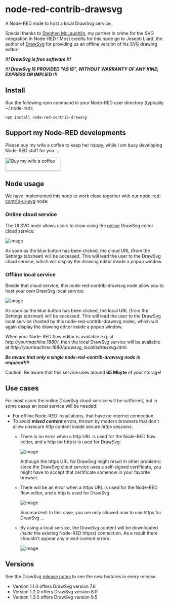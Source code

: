 # node-red-contrib-drawsvg
A Node-RED node to host a local DrawSvg service.

Special thanks to [Stephen McLaughlin](https://github.com/Steve-Mcl), my partner in crime for the SVG integration in Node-RED !
Most credits for this node go to Joseph Liard, the author of [DrawSvg](#DrawSvg-drawing-editor) for providing us an offline version of his SVG drawing editor!

***!!! DrawSvg is free software !!!***

***!!! DrawSvg IS PROVIDED "AS IS", WITHOUT WARRANTY OF ANY KIND, EXPRESS OR IMPLIED !!!***

## Install
Run the following npm command in your Node-RED user directory (typically ~/.node-red):
```
npm install node-red-contrib-drawsvg
```

## Support my Node-RED developments
Please buy my wife a coffee to keep her happy, while I am busy developing Node-RED stuff for you ...

<a href="https://www.buymeacoffee.com/bartbutenaers" target="_blank"><img src="https://www.buymeacoffee.com/assets/img/custom_images/orange_img.png" alt="Buy my wife a coffee" style="height: 41px !important;width: 174px !important;box-shadow: 0px 3px 2px 0px rgba(190, 190, 190, 0.5) !important;-webkit-box-shadow: 0px 3px 2px 0px rgba(190, 190, 190, 0.5) !important;" ></a>

## Node usage
We have implemented this node to work close together with our [node-red-contrib-ui-svg](https://github.com/bartbutenaers/node-red-contrib-ui-svg/edit/master/README.md) node:

### Online cloud service
The UI SVG node allows users to draw using the [online](http://www.drawsvg.org/drawsvg.html) DrawSvg editor cloud service:

![image](https://user-images.githubusercontent.com/14224149/67963510-03c53980-fbff-11e9-9bb2-6a99d1b57c3d.png)

As soon as the blue button has been clicked, the cloud URL (from the Settings tabsheet) will be accessed.  This will lead the user to the DrawSvg cloud service, which will display the drawing editor inside a popup window.

### Offline local service

Beside that cloud service, this node-red-contrib-drawsvg node allow you to host your own DrawSvg local service:

![image](https://user-images.githubusercontent.com/14224149/67964272-49cecd00-fc00-11e9-9838-732b0b0a9b2a.png)

As soon as the blue button has been clicked, the local URL (from the Settings tabsheet) will be accessed.  This will lead the user to the DrawSvg local service (hosted by this node-red-contrib-drawsvg node), which will again display the drawing editor inside a popup window.

When your Node-RED flow editor is available e.g. at *http://yourmachine:1880/*, then the local DrawSvg service will be available at *http://yourmachine:1880/drawsvg_local/edrawsvg.html*.
 
***Be aware that only a single node-red-contrib-drawsvg node is required!!!!***

Caution: Be aware that this service uses around **65 Mbyte** of your storage!

## Use cases
For most users the online DrawSvg cloud service will be sufficient, but in some cases an local service will be needed:
+ For offline Node-RED installations, that have no internet connection.
+ To avoid ***mixed content*** errors, thrown by modern browsers that don't allow unsecure *http* content inside secure *https* sessions:
   + There is no error when a http URL is used for the Node-RED flow editor, and a http (or https) is used for DrawSvg:
   
      ![image](https://user-images.githubusercontent.com/14224149/67990436-30487800-fc36-11e9-80d4-bc137c0194cc.png)
   
      Although the https URL for DrawSvg might result in other problems: since the DrawSvg cloud service uses a self-signed certificate, you might have to accept that certificate somehow in your favorite browser.

   + There will be an error when a https URL is used for the Node-RED flow editor, and a http is used for DrawSvg:
   
      ![image](https://user-images.githubusercontent.com/14224149/67990638-d1cfc980-fc36-11e9-8c70-363f25c9ae8a.png)
   
      Summarized: In this case, you are only allowed now to use https for DrawSvg ...
   
   + By using a local service, the DrawSvg content will be downloaded *inside* the existing Node-RED http(s) connection.  As a result there shouldn't appear any mixed content errors.
   
      ![image](https://user-images.githubusercontent.com/14224149/67990805-43a81300-fc37-11e9-9011-8164adf2bab7.png)

## Versions
See the DrawSvg [release notes](https://www.drawsvg.org/home/release-notes.html) to see the new features in every release.

+ Version 1.1.0 offers DrawSvg version 7.6
+ Version 1.2.0 offers DrawSvg version 8.0
+ Version 1.3.0 offers DrawSvg version 9.5
